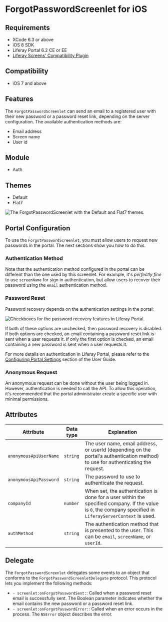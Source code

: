 # ForgotPasswordScreenlet for iOS

## Requirements

- XCode 6.3 or above
- iOS 8 SDK
- Liferay Portal 6.2 CE or EE
- [Liferay Screens' Compatibility Plugin](http://www.liferay.com/es/marketplace/-/mp/application/54365664)

## Compatibility

- iOS 7 and above

## Features

The `ForgotPasswordScreenlet` can send an email to a registered user with their new password or a password reset link, depending on the server configuration. The available authentication methods are:

- Email address
- Screen name
- User id

## Module

- Auth

## Themes

- Default
- Flat7

![The `ForgotPasswordScreenlet` with the Default and Flat7 themes.](Images/forgotpwd.png)

## Portal Configuration

To use the `ForgotPasswordScreenlet`, you must allow users to request new passwords in the portal. The next sections show you how to do this.

### Authentication Method

Note that the authentication method configured in the portal can be different than the one used by this screenlet. For example, it's *perfectly fine* to use `screenName` for sign in authentication, but allow users to recover their password using the `email` authentication method.

### Password Reset

Password recovery depends on the authentication settings in the portal:

![Checkboxes for the password recovery features in Liferay Portal.](Images/password-reset.png)

If both of these options are unchecked, then password recovery is disabled. If both options are checked, an email containing a password reset link is sent when a user requests it. If only the first option is checked, an email containing a new password is sent when a user requests it.

For more details on authentication in Liferay Portal, please refer to the [Configuring Portal Settings](https://dev.liferay.com/discover/portal/-/knowledge_base/6-2/configuring-portal-settings) section of the User Guide.

### Anonymous Request

An anonymous request can be done without the user being logged in. However, authentication is needed to call the API. To allow this operation, it's recommended that the portal administrator create a specific user with minimal permissions.

## Attributes

| Attribute | Data type | Explanation |
|-----------|-----------|-------------| 
| `anonymousApiUserName` | `string` | The user name, email address, or userId (depending on the portal's authentication method) to use for authenticating the request. |
| `anonymousApiPassword` | `string` | The password to use to authenticate the request. |
| `companyId` | `number` | When set, the authentication is done for a user within the specified company. If the value is `0`, the company specified in `LiferayServerContext` is used. |
| `authMethod` | `string` | The authentication method that is presented to the user. This can be `email`, `screenName`, or `userId`. |

## Delegate

The `ForgotPasswordScreenlet` delegates some events to an object that conforms to the `ForgotPasswordScreenletDelegate` protocol. This protocol lets you implement the following methods:

- `- screenlet:onForgotPasswordSent:`: Called when a password reset email is successfully sent. The Boolean parameter indicates whether the email contains the new password or a password reset link.
- `- screenlet:onForgotPasswordError:`: Called when an error occurs in the process. The `NSError` object describes the error.

